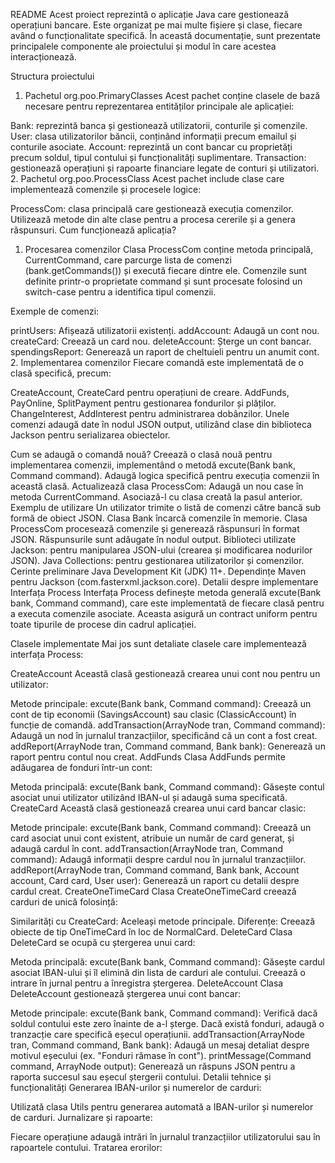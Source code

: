 README
Acest proiect reprezintă o aplicație Java care gestionează operațiuni bancare. Este organizat pe mai multe fișiere și clase, fiecare având
o funcționalitate specifică. În această documentație, sunt prezentate principalele componente ale proiectului și modul în care acestea interacționează.

Structura proiectului
1. Pachetul org.poo.PrimaryClasses
Acest pachet conține clasele de bază necesare pentru reprezentarea entităților principale ale aplicației:

Bank: reprezintă banca și gestionează utilizatorii, conturile și comenzile.
User: clasa utilizatorilor băncii, conținând informații precum emailul și conturile asociate.
Account: reprezintă un cont bancar cu proprietăți precum soldul, tipul contului și funcționalități suplimentare.
Transaction: gestionează operațiuni și rapoarte financiare legate de conturi și utilizatori.
2. Pachetul org.poo.ProcessClass
Acest pachet include clase care implementează comenzile și procesele logice:

ProcessCom: clasa principală care gestionează execuția comenzilor. Utilizează metode din alte clase pentru a procesa cererile și a genera răspunsuri.
Cum funcționează aplicația?
1. Procesarea comenzilor
Clasa ProcessCom conține metoda principală, CurrentCommand, care parcurge lista de comenzi (bank.getCommands()) și execută fiecare dintre ele. Comenzile sunt definite printr-o proprietate command și sunt procesate folosind un switch-case pentru a identifica tipul comenzii.

Exemple de comenzi:

printUsers: Afișează utilizatorii existenți.
addAccount: Adaugă un cont nou.
createCard: Creează un card nou.
deleteAccount: Șterge un cont bancar.
spendingsReport: Generează un raport de cheltuieli pentru un anumit cont.
2. Implementarea comenzilor
Fiecare comandă este implementată de o clasă specifică, precum:

CreateAccount, CreateCard pentru operațiuni de creare.
AddFunds, PayOnline, SplitPayment pentru gestionarea fondurilor și plăților.
ChangeInterest, AddInterest pentru administrarea dobânzilor.
Unele comenzi adaugă date în nodul JSON output, utilizând clase din biblioteca Jackson pentru serializarea obiectelor.

Cum se adaugă o comandă nouă?
Creează o clasă nouă pentru implementarea comenzii, implementând o metodă excute(Bank bank, Command command).
Adaugă logica specifică pentru execuția comenzii în această clasă.
Actualizează clasa ProcessCom:
Adaugă un nou case în metoda CurrentCommand.
Asociază-l cu clasa creată la pasul anterior.
Exemplu de utilizare
Un utilizator trimite o listă de comenzi către bancă sub formă de obiect JSON.
Clasa Bank încarcă comenzile în memorie.
Clasa ProcessCom procesează comenzile și generează răspunsuri în format JSON.
Răspunsurile sunt adăugate în nodul output.
Biblioteci utilizate
Jackson: pentru manipularea JSON-ului (crearea și modificarea nodurilor JSON).
Java Collections: pentru gestionarea utilizatorilor și comenzilor.
Cerinte preliminare
Java Development Kit (JDK) 11+.
Dependințe Maven pentru Jackson (com.fasterxml.jackson.core).
Detalii despre implementare
Interfața Process
Interfața Process definește metoda generală excute(Bank bank, Command command), care este implementată de fiecare clasă pentru a executa comenzile asociate. Aceasta asigură un contract uniform pentru toate tipurile de procese din cadrul aplicației.

Clasele implementate
Mai jos sunt detaliate clasele care implementează interfața Process:

CreateAccount
Această clasă gestionează crearea unui cont nou pentru un utilizator:

Metode principale:
excute(Bank bank, Command command): Creează un cont de tip economii (SavingsAccount) sau clasic (ClassicAccount) în funcție de comandă.
addTransaction(ArrayNode tran, Command command): Adaugă un nod în jurnalul tranzacțiilor, specificând că un cont a fost creat.
addReport(ArrayNode tran, Command command, Bank bank): Generează un raport pentru contul nou creat.
AddFunds
Clasa AddFunds permite adăugarea de fonduri într-un cont:

Metoda principală:
excute(Bank bank, Command command): Găsește contul asociat unui utilizator utilizând IBAN-ul și adaugă suma specificată.
CreateCard
Această clasă gestionează crearea unui card bancar clasic:

Metode principale:
excute(Bank bank, Command command): Creează un card asociat unui cont existent, atribuie un număr de card generat, și adaugă cardul în cont.
addTransaction(ArrayNode tran, Command command): Adaugă informații despre cardul nou în jurnalul tranzacțiilor.
addReport(ArrayNode tran, Command command, Bank bank, Account account, Card card, User user): Generează un raport cu detalii despre cardul creat.
CreateOneTimeCard
Clasa CreateOneTimeCard creează carduri de unică folosință:

Similarități cu CreateCard:
Aceleași metode principale.
Diferențe:
Creează obiecte de tip OneTimeCard în loc de NormalCard.
DeleteCard
Clasa DeleteCard se ocupă cu ștergerea unui card:

Metoda principală:
excute(Bank bank, Command command): Găsește cardul asociat IBAN-ului și îl elimină din lista de carduri ale contului. Creează o intrare în jurnal pentru a înregistra ștergerea.
DeleteAccount
Clasa DeleteAccount gestionează ștergerea unui cont bancar:

Metode principale:
excute(Bank bank, Command command): Verifică dacă soldul contului este zero înainte de a-l șterge. Dacă există fonduri, adaugă o tranzacție care specifică eșecul operațiunii.
addTransaction(ArrayNode tran, Command command, Bank bank): Adaugă un mesaj detaliat despre motivul eșecului (ex. "Fonduri rămase în cont").
printMessage(Command command, ArrayNode output): Generează un răspuns JSON pentru a raporta succesul sau eșecul ștergerii contului.
Detalii tehnice și funcționalități
Generarea IBAN-urilor și numerelor de carduri:

Utilizată clasa Utils pentru generarea automată a IBAN-urilor și numerelor de carduri.
Jurnalizare și rapoarte:

Fiecare operațiune adaugă intrări în jurnalul tranzacțiilor utilizatorului sau în rapoartele contului.
Tratarea erorilor:

